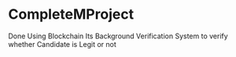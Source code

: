 # CompleteMProject
Done Using Blockchain Its Background Verification System to verify whether Candidate is Legit or not
